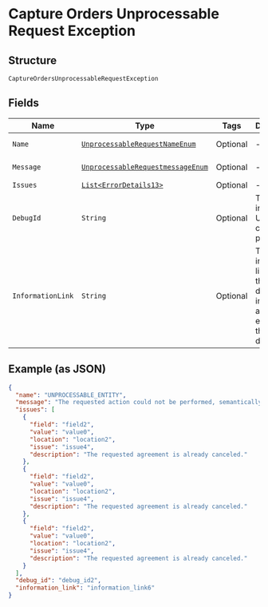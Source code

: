 
# Capture Orders Unprocessable Request Exception

## Structure

`CaptureOrdersUnprocessableRequestException`

## Fields

| Name | Type | Tags | Description | Getter | Setter |
|  --- | --- | --- | --- | --- | --- |
| `Name` | [`UnprocessableRequestNameEnum`](../../doc/models/unprocessable-request-name-enum.md) | Optional | - | UnprocessableRequestNameEnum getName() | setName(UnprocessableRequestNameEnum name) |
| `Message` | [`UnprocessableRequestmessageEnum`](../../doc/models/unprocessable-requestmessage-enum.md) | Optional | - | UnprocessableRequestmessageEnum getMessageField() | setMessageField(UnprocessableRequestmessageEnum messageField) |
| `Issues` | [`List<ErrorDetails13>`](../../doc/models/error-details-13.md) | Optional | - | List<ErrorDetails13> getIssues() | setIssues(List<ErrorDetails13> issues) |
| `DebugId` | `String` | Optional | The PayPal internal ID. Used for correlation purposes. | String getDebugId() | setDebugId(String debugId) |
| `InformationLink` | `String` | Optional | The information link, or URI, that shows detailed information about this error for the developer. | String getInformationLink() | setInformationLink(String informationLink) |

## Example (as JSON)

```json
{
  "name": "UNPROCESSABLE_ENTITY",
  "message": "The requested action could not be performed, semantically incorrect, or failed business validation.",
  "issues": [
    {
      "field": "field2",
      "value": "value0",
      "location": "location2",
      "issue": "issue4",
      "description": "The requested agreement is already canceled."
    },
    {
      "field": "field2",
      "value": "value0",
      "location": "location2",
      "issue": "issue4",
      "description": "The requested agreement is already canceled."
    },
    {
      "field": "field2",
      "value": "value0",
      "location": "location2",
      "issue": "issue4",
      "description": "The requested agreement is already canceled."
    }
  ],
  "debug_id": "debug_id2",
  "information_link": "information_link6"
}
```

